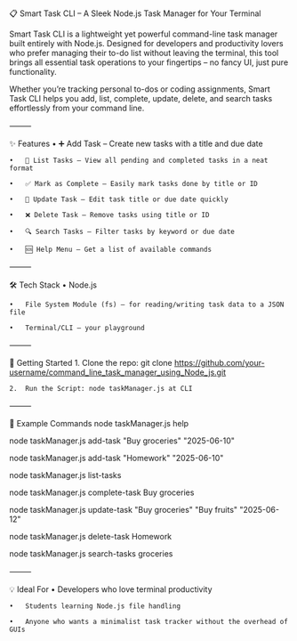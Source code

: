 📋 Smart Task CLI – A Sleek Node.js Task Manager for Your Terminal

Smart Task CLI is a lightweight yet powerful command-line task manager built entirely with Node.js. Designed for developers and productivity lovers who prefer managing their to-do list without leaving the terminal, this tool brings all essential task operations to your fingertips – no fancy UI, just pure functionality.

Whether you’re tracking personal to-dos or coding assignments, Smart Task CLI helps you add, list, complete, update, delete, and search tasks effortlessly from your command line.

⸻

✨ Features
	•	➕ Add Task – Create new tasks with a title and due date

	•	📃 List Tasks – View all pending and completed tasks in a neat format
 
	•	✅ Mark as Complete – Easily mark tasks done by title or ID
 
	•	📝 Update Task – Edit task title or due date quickly
 
	•	❌ Delete Task – Remove tasks using title or ID
 
	•	🔍 Search Tasks – Filter tasks by keyword or due date
 
	•	🆘 Help Menu – Get a list of available commands

⸻

🛠️ Tech Stack
	•	Node.js
 
	•	File System Module (fs) – for reading/writing task data to a JSON file
 
	•	Terminal/CLI – your playground
 
⸻

🚀 Getting Started
	1.	Clone the repo: git clone https://github.com/your-username/command_line_task_manager_using_Node_js.git
 
  	2. 	Run the Script: node taskManager.js at CLI

⸻

📌 Example Commands
node taskManager.js help

node taskManager.js add-task "Buy groceries" "2025-06-10"

node taskManager.js add-task "Homework" "2025-06-10"

node taskManager.js list-tasks

node taskManager.js complete-task Buy groceries

node taskManager.js update-task "Buy groceries" "Buy fruits" "2025-06-12"

node taskManager.js delete-task Homework

node taskManager.js search-tasks groceries

⸻

💡 Ideal For
	•	Developers who love terminal productivity
 
	•	Students learning Node.js file handling
 
	•	Anyone who wants a minimalist task tracker without the overhead of GUIs
